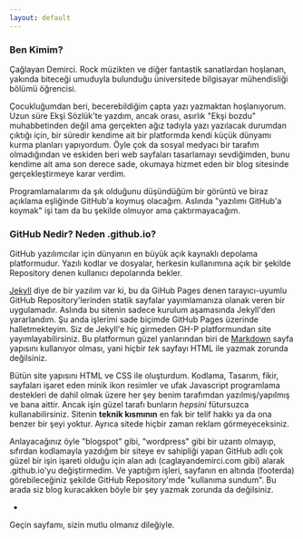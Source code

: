 ```yaml
---
layout: default
---
```

### Ben Kimim?

Çağlayan Demirci. Rock müzikten ve diğer fantastik sanatlardan hoşlanan, yakında biteceği umuduyla bulunduğu üniversitede bilgisayar mühendisliği bölümü öğrencisi. 

Çocukluğumdan beri, becerebildiğim çapta yazı yazmaktan hoşlanıyorum. Uzun süre Ekşi Sözlük'te yazdım, ancak orası, asırlık "Ekşi bozdu" muhabbetinden değil ama gerçekten ağız tadıyla yazı yazılacak durumdan çıktığı için, bir süredir kendime ait bir platformda kendi küçük dünyamı kurma planları yapıyordum. Öyle çok da sosyal medyacı bir tarafım olmadığından ve eskiden beri web sayfaları tasarlamayı sevdiğimden, bunu kendime ait ama son derece sade, okumaya hizmet eden bir blog sitesinde gerçekleştirmeye karar verdim.

Programlamalarımı da şık olduğunu düşündüğüm bir görüntü ve biraz açıklama eşliğinde GitHub'a koymuş olacağım. Aslında "yazılımı GitHub'a koymak" işi tam da bu şekilde olmuyor ama çaktırmayacağım. 

### GitHub Nedir? Neden .github.io?

GitHub yazılımcılar için dünyanın en büyük açık kaynaklı depolama platformudur. Yazılı kodlar ve dosyalar, herkesin kullanımına açık bir şekilde Repository denen kullanıcı depolarında bekler. 

[Jekyll](https://jekyllrb.com/) diye de bir yazılım var ki, bu da GiHub Pages denen tarayıcı-uyumlu GitHub Repository'lerinden statik sayfalar yayımlamanıza olanak veren bir uygulamadır. Aslında bu sitenin sadece kurulum aşamasında Jekyll'den yararlandım. Şu anda işlerimi sade biçimde GitHub Pages üzerinde halletmekteyim. Siz de Jekyll'e hiç girmeden GH-P platformundan site yayımlayabilirsiniz. Bu platformun güzel yanlarından biri de [Markdown](https://www.google.com.tr/search?q=Markdown&ie=utf-8&oe=utf-8&gws_rd=cr&dcr=0&ei=m1EkWo30NImE6QTNir-ABA) sayfa yapısını kullanıyor olması, yani hiçbir *tek* sayfayı HTML ile yazmak zorunda değilsiniz. 

Bütün site yapısını HTML ve CSS ile oluşturdum. Kodlama, Tasarım, fikir, sayfaları işaret eden minik ikon resimler ve ufak Javascript programlama destekleri de dahil olmak üzere her şey benim tarafımdan yazılmış/yapılmış ve bana aittir. Ancak işin güzel tarafı bunların *hepsini* fütursuzca kullanabilirsiniz. Sitenin **teknik kısmının** en fak bir telif hakkı ya da ona benzer bir şeyi yoktur. Ayrıca sitede hiçbir zaman reklam görmeyeceksiniz. 

Anlayacağınız öyle "blogspot" gibi, "wordpress" gibi bir uzantı olmayıp, sıfırdan kodlamayla yazdığım bir siteye ev sahipliği yapan GitHub adlı çok güzel bir işin işareti olduğu için alan adı (caglayandemirci.com gibi) alarak .github.io'yu değiştirmedim. Ve yaptığım işleri, sayfanın en altında (footerda) görebileceğiniz şekilde GitHub Repository'mde "kullanıma sundum". Bu arada siz blog kuracakken böyle bir şey yazmak zorunda da değilsiniz. 

*

Geçin sayfamı, sizin mutlu olmanız dileğiyle.